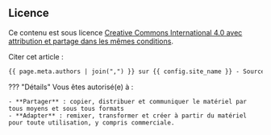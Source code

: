 ## Licence

Ce contenu est sous licence [Creative Commons International 4.0 avec attribution et partage dans les mêmes conditions](https://creativecommons.org/licenses/by-sa/4.0/deed.fr).

Citer cet article :

```txt
{{ page.meta.authors | join(",") }} sur {{ config.site_name }} - Source : {{ page.url }}
```

??? "Détails"
    Vous êtes autorisé(e) à :

    - **Partager** : copier, distribuer et communiquer le matériel par tous moyens et sous tous formats
    - **Adapter** : remixer, transformer et créer à partir du matériel pour toute utilisation, y compris commerciale. 

